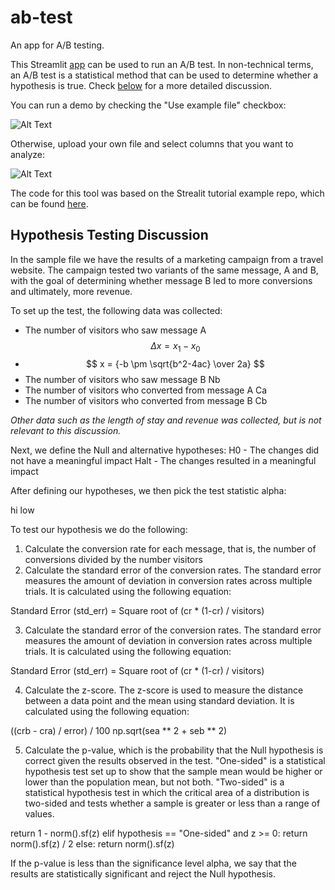 # ab-test
An app for A/B testing.

This Streamlit [app]() can be used to run an A/B test. In non-technical terms, an A/B test is a statistical method that 
can be used to determine whether a hypothesis is true. Check [below](#hypothesis-testing-discussion) for a more detailed discussion.

You can run a demo by checking the "Use example file" checkbox:

![Alt Text](gifs/use_example.gif)

Otherwise, upload your own file and select columns that you want to analyze:

![Alt Text](gifs/upload_file.gif)

The code for this tool was based on the Strealit tutorial example repo, which can be found [here](https://github.com/streamlit/example-app-ab-testing).

## Hypothesis Testing Discussion

In the sample file we have the results of a marketing campaign from a travel website. The campaign tested two variants of the same message, A and B, with the goal of determining whether message B led to more conversions and ultimately, more revenue.

To set up the test, the following data was collected:

* The number of visitors who saw message A $$ \Delta x = x_1 - x_0 $$
* $$ x = {-b \pm \sqrt{b^2-4ac} \over 2a} $$
* The number of visitors who saw message B Nb
* The number of visitors who converted from message A Ca
* The number of visitors who converted from message B Cb

*Other data such as the length of stay and revenue was collected, but is not relevant to this discussion.*

Next, we define the Null and alternative hypotheses:
H0 - The changes did not have a meaningful impact 
Halt - The changes resulted in a meaningful impact 

After defining our hypotheses, we then pick the test statistic alpha:

hi 
low

To test our hypothesis we do the following: 

1. Calculate the conversion rate for each message, that is, the number of conversions divided by the number visitors
2. Calculate the standard error of the conversion rates. The standard error measures the amount of deviation in conversion rates across multiple trials.
It is calculated using the following equation:

Standard Error (std_err) = Square root of (cr * (1-cr) / visitors)

3. Calculate the standard error of the conversion rates. The standard error measures the amount of deviation in conversion rates across multiple trials.
It is calculated using the following equation:

Standard Error (std_err) = Square root of (cr * (1-cr) / visitors)

4. Calculate the z-score. The z-score is used to measure the distance between a data point and the mean using standard deviation. 
It is calculated using the following equation:

((crb - cra) / error) / 100
np.sqrt(sea ** 2 + seb ** 2)

5. Calculate the p-value, which is the probability that the Null hypothesis is correct given the results observed in the test. 
"One-sided" is a statistical hypothesis test set up to
show that the sample mean would be higher or lower than the
population mean, but not both.
"Two-sided" is a statistical hypothesis test in which the
critical area of a distribution is two-sided and tests whether
a sample is greater or less than a range of values.

return 1 - norm().sf(z)
elif hypothesis == "One-sided" and z >= 0:
return norm().sf(z) / 2
else:
return norm().sf(z)

If the p-value is less than the significance level alpha, we say that the results are statistically significant and reject the Null hypothesis.

